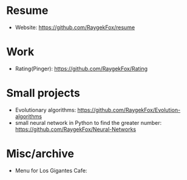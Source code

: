 # Resume
- Website: https://github.com/RaygekFox/resume

# Work
- Rating(Pinger): https://github.com/RaygekFox/Rating

# Small projects
- Evolutionary algorithms: https://github.com/RaygekFox/Evolution-algorithms
- small neural network in Python to find the greater number: https://github.com/RaygekFox/Neural-Networks

# Misc/archive
- Menu for Los Gigantes Cafe: 
